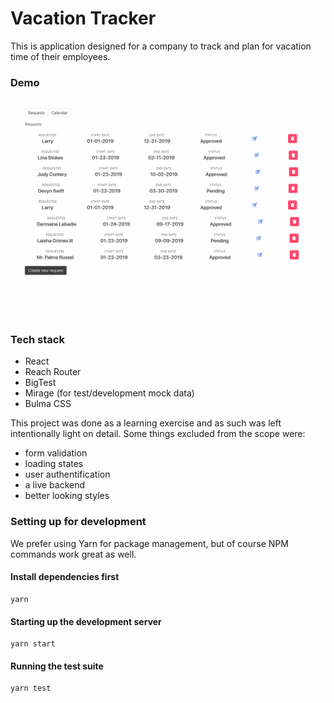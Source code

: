 # Vacation Tracker

This is application designed for a company to track and plan for vacation time of their employees.

### Demo
![Demo gif](./demo.gif)

### Tech stack

- React
- Reach Router
- BigTest
- Mirage (for test/development mock data)
- Bulma CSS

This project was done as a learning exercise and as such was left intentionally light on detail.
Some things excluded from the scope were:

- form validation
- loading states
- user authentification
- a live backend
- better looking styles

### Setting up for development

We prefer using Yarn for package management, but of course NPM commands work great as well.

#### Install dependencies first
```
yarn
```

#### Starting up the development server
```
yarn start
```

#### Running the test suite
```
yarn test
```
